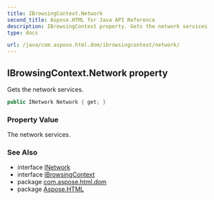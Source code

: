 ```yaml
---
title: IBrowsingContext.Network
second_title: Aspose.HTML for Java API Reference
description: IBrowsingContext property. Gets the network services
type: docs

url: /java/com.aspose.html.dom/ibrowsingcontext/network/
---
```

## IBrowsingContext.Network property

Gets the network services.

```java
public INetwork Network { get; }
```

### Property Value

The network services.

### See Also

* interface [INetwork](../../../com.aspose.html.net/inetwork/)
* interface [IBrowsingContext](../)
* package [com.aspose.html.dom](../../../com.aspose.html.dom/)
* package [Aspose.HTML](../../../)
